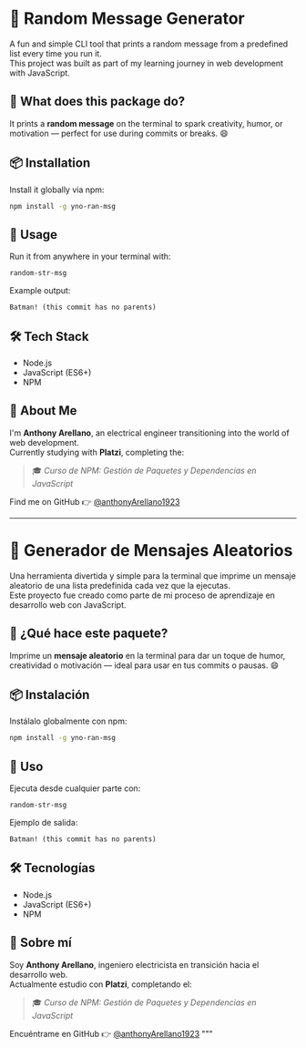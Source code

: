 # 🎲 Random Message Generator

A fun and simple CLI tool that prints a random message from a predefined list every time you run it.  
This project was built as part of my learning journey in web development with JavaScript.

## 🚀 What does this package do?

It prints a **random message** on the terminal to spark creativity, humor, or motivation — perfect for use during commits or breaks. 😄

## 📦 Installation

Install it globally via npm:

```bash
npm install -g yno-ran-msg
```

## 🧪 Usage

Run it from anywhere in your terminal with:

```bash
random-str-msg
```

Example output:

```
Batman! (this commit has no parents)
```

## 🛠️ Tech Stack

- Node.js
- JavaScript (ES6+)
- NPM

## 👤 About Me

I'm **Anthony Arellano**, an electrical engineer transitioning into the world of web development.  
Currently studying with **Platzi**, completing the:

> 🎓 *Curso de NPM: Gestión de Paquetes y Dependencias en JavaScript*

Find me on GitHub 👉 [@anthonyArellano1923](https://github.com/anthonyArellano1923)

---

# 🎲 Generador de Mensajes Aleatorios

Una herramienta divertida y simple para la terminal que imprime un mensaje aleatorio de una lista predefinida cada vez que la ejecutas.  
Este proyecto fue creado como parte de mi proceso de aprendizaje en desarrollo web con JavaScript.

## 🚀 ¿Qué hace este paquete?

Imprime un **mensaje aleatorio** en la terminal para dar un toque de humor, creatividad o motivación — ideal para usar en tus commits o pausas. 😄

## 📦 Instalación

Instálalo globalmente con npm:

```bash
npm install -g yno-ran-msg
```

## 🧪 Uso

Ejecuta desde cualquier parte con:

```bash
random-str-msg
```

Ejemplo de salida:

```
Batman! (this commit has no parents)
```

## 🛠️ Tecnologías

- Node.js
- JavaScript (ES6+)
- NPM

## 👤 Sobre mí

Soy **Anthony Arellano**, ingeniero electricista en transición hacia el desarrollo web.  
Actualmente estudio con **Platzi**, completando el:

> 🎓 *Curso de NPM: Gestión de Paquetes y Dependencias en JavaScript*

Encuéntrame en GitHub 👉 [@anthonyArellano1923](https://github.com/anthonyArellano1923)
"""
